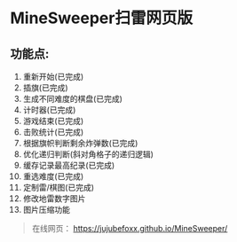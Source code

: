 # MineSweeper扫雷网页版

## 功能点:

1. 重新开始(已完成)
2. 插旗(已完成)
3. 生成不同难度的棋盘(已完成)
4. 计时器(已完成)
5. 游戏结束(已完成)
6. 击败统计(已完成)
7. 根据旗帜判断剩余炸弹数(已完成)
8. 优化递归判断(斜对角格子的递归逻辑)
9. 缓存记录最高纪录(已完成)
10. 重选难度(已完成)
11. 定制雷/棋图(已完成)
12. 修改地雷数字图片
13. 图片压缩功能

> 在线网页： https://jujubefoxx.github.io/MineSweeper/
